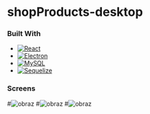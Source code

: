 # shopProducts-desktop
### Built With
* [![React][React.js]][React-url]
* [![Electron][Electron.js]][Electron-url]
* [![MySQL][MySQL.img]][MySQL-url]
* [![Sequelize][Sequelize.img]][Sequelize-url]

### Screens
#![obraz](https://user-images.githubusercontent.com/82237491/224729035-17a9a15f-ad2e-4c5f-8f48-1d29a2655f7f.png)
#![obraz](https://user-images.githubusercontent.com/82237491/224729143-7f067ad2-8af0-4522-a1db-93900e5471af.png)
#![obraz](https://user-images.githubusercontent.com/82237491/224729212-4ca0baf7-9d6d-4e44-a428-08c50ddf0fc8.png)


<!-- MARKDOWN LINKS & IMAGES -->
[React.js]: https://img.shields.io/badge/React-20232A?style=for-the-badge&logo=react&logoColor=61DAFB
[React-url]: https://reactjs.org/
[Electron.js]: https://img.shields.io/badge/Express.js-404D59?style=for-the-badge
[Electron-url]: https://www.electronjs.org/
[MySQL.img]: https://img.shields.io/badge/MySQL-00000F?style=for-the-badge&logo=mysql&logoColor=white
[MySQL-url]: #
[Sequelize.img]: https://img.shields.io/badge/sequelize-323330?style=for-the-badge&logo=sequelize&logoColor=blue
[Sequelize-url]: https://sequelize.org/

